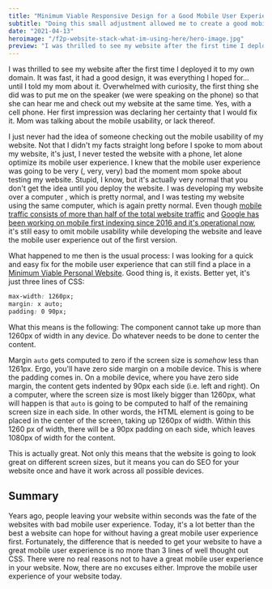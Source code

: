 ```yaml
---
title: "Minimum Viable Responsive Design for a Good Mobile User Experience: The One CSS Trick that Gave my Website Mobile Usability"
subtitle: "Doing this small adjustment allowed me to create a good mobile user experience across all pages in my website."
date: "2021-04-13"
heroimage: "/f2p-website-stack-what-im-using-here/hero-image.jpg"
preview: "I was thrilled to see my website after the first time I deployed it to my own domain. It was fast, it had a good design, it was everything I hoped for... until I told my mom about it. Overwhelmed with curiosity, the first thing she did was to put me on the speaker (we were speaking on the phone) so that she can hear me and check out my website at the same time. Yes, with a cell phone. Her first impression was declaring her certainty that I would fix it. Mom was talking about the mobile usability, or lack thereof."
---
```


I was thrilled to see my website after the first time I deployed it to my own domain. It was fast, it had a good design, it was everything I hoped for... until I told my mom about it. Overwhelmed with curiosity, the first thing she did was to put me on the speaker (we were speaking on the phone) so that she can hear me and check out my website at the same time. Yes, with a cell phone. Her first impression was declaring her certainty that I would fix it. Mom was talking about the mobile usability, or lack thereof.

I just never had the idea of someone checking out the mobile usability of my website. Not that I didn't my facts straight long before I spoke to mom about my website, it's just, I never tested the website with a phone, let alone optimize its mobile user experience. I knew that the mobile user experience was going to be very (, very, very) bad the moment mom spoke about testing my website. Stupid, I know, but it's actually very normal that you don't get the idea until you deploy the website. I was developing my website over a computer , which is pretty normal, and I was testing my website using the same computer, which is again pretty normal. Even though [mobile traffic consists of more than half of the total website traffic](https://www.statista.com/statistics/277125/share-of-website-traffic-coming-from-mobile-devices/) and [Google has been working on mobile first indexing since 2016 and it's operational now](https://techcrunch.com/2020/03/05/google-search-will-make-mobile-first-indexing-the-default-by-september/), it's still easy to omit mobile usability while developing the website and leave the mobile user experience out of the first version.

What happened to me then is the usual process: I was looking for a quick and easy fix for the mobile user experience that can still find a place in a [Minimum Viable Personal Website](https://ardilgulez.me/posts/f2p-website-stack-what-im-using-here). Good thing is, it exists. Better yet, it's just three lines of CSS:

```css
max-width: 1260px;
margin: x auto;
padding: 0 90px;
```

What this means is the following: The component cannot take up more than 1260px of width in any device. Do whatever needs to be done to center the content.

Margin `auto` gets computed to zero if the screen size is *somehow* less than 1261px. Ergo, you'll have zero side margin on a mobile device. This is where the padding comes in. On a mobile device, where you have zero side margin, the content gets indented by 90px each side (i.e. left and right). On a computer, where the screen size is most likely bigger than 1260px, what will happen is that `auto` is going to be computed to half of the remaining screen size in each side. In other words, the HTML element is going to be placed in the center of the screen, taking up 1260px of width. Within this 1260 px of width, there will be a 90px padding on each side, which leaves 1080px of width for the content.

This is actually great. Not only this means that the website is going to look great on different screen sizes, but it means you can do SEO for your website once and have it work across all possible devices.

## Summary

Years ago, people leaving your website within seconds was the fate of the websites with bad mobile user experience. Today, it's a lot better than the best a website can hope for without having a great mobile user experience first. Fortunately, the difference that is needed to get your website to have a great mobile user experience is no more than 3 lines of well thought out CSS. There were no real reasons not to have a great mobile user experience in your website. Now, there are no excuses either. Improve the mobile user experience of your website today.